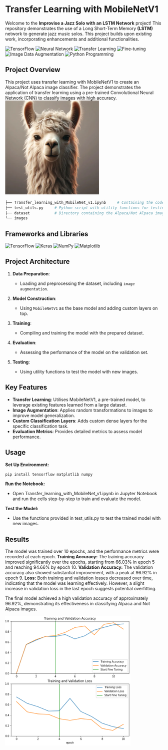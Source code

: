 # Transfer Learning with MobileNetV1

Welcome to the **Improvise a Jazz Solo with an LSTM Network** project! This repository demonstrates the use of a Long Short-Term Memory **(LSTM)** network to generate jazz music solos. This project builds upon existing work, incorporating enhancements and additional functionalities.

![TensorFlow](https://img.shields.io/badge/Skill-TensorFlow-yellow)
![Neural Network](https://img.shields.io/badge/Skill-Neural%20Network-blueviolet)
![Transfer Learning](https://img.shields.io/badge/Skill-Transfer%20Learning-green)
![Fine-tuning](https://img.shields.io/badge/Skill-Fine-tuning-orange)
![Image Data Augmentation](https://img.shields.io/badge/Skill-Image%20Data%20Augmentation-brightgreen)
![Python Programming](https://img.shields.io/badge/Skill-Python%20Programming-blueviolet)

## Project Overview
This project uses transfer learning with MobileNetV1 to create an Alpaca/Not Alpaca image classifier. The project demonstrates the application of transfer learning using a pre-trained Convolutional Neural Network (CNN) to classify images with high accuracy.
<img src="images\image.webp" style="width:300px;">

```bash
├── Transfer_learning_with_MobileNet_v1.ipynb     # Containing the code for training and evaluating the Alpaca/Not Alpaca classifier.
├── test_utils.py     # Python script with utility functions for testing the model.
├── dataset           # Directory containing the Alpaca/Not Alpaca images.
└── images
```

## Frameworks and Libraries
![TensorFlow](https://img.shields.io/badge/TensorFlow-orange.svg?style=flat&logo=tensorflow)
![Keras](https://img.shields.io/badge/Keras-red.svg?style=flat&logo=keras)
![NumPy](https://img.shields.io/badge/NumPy-blue.svg?style=flat&logo=numpy)
![Matplotlib](https://img.shields.io/badge/Matplotlib-green.svg?style=flat&logo=matplotlib)

## Project Architecture
1. **Data Preparation**:
   - Loading and preprocessing the dataset, including `image augmentation`.

2. **Model Construction**:
   - Using `MobileNetV1` as the base model and adding custom layers on top.

3. **Training**:
   - Compiling and training the model with the prepared dataset.

4. **Evaluation**:
   - Assessing the performance of the model on the validation set.

5. **Testing**:
   - Using utility functions to test the model with new images.

## Key Features
- **Transfer Learning**: Utilises MobileNetV1, a pre-trained model, to leverage existing features learned from a large dataset.
- **Image Augmentation**: Applies random transformations to images to improve model generalization.
- **Custom Classification Layers**: Adds custom dense layers for the specific classification task.
- **Evaluation Metrics**: Provides detailed metrics to assess model performance.

## Usage
**Set Up Environment:**
```bash
pip install tensorflow matplotlib numpy
```
**Run the Notebook:**
- Open Transfer_learning_with_MobileNet_v1.ipynb in Jupyter Notebook and run the cells step-by-step to train and evaluate the model.

**Test the Model:**
- Use the functions provided in test_utils.py to test the trained model with new images.


## Results
The model was trained over 10 epochs, and the performance metrics were recorded at each epoch. 
**Training Accuracy:** The training accuracy improved significantly over the epochs, starting from 66.03% in epoch 5 and reaching 94.66% by epoch 10.
**Validation Accuracy:** The validation accuracy also showed substantial improvement, with a peak at 96.92% in epoch 9.
**Loss:** Both training and validation losses decreased over time, indicating that the model was learning effectively. However, a slight increase in validation loss in the last epoch suggests potential overfitting.

The final model achieved a high validation accuracy of approximately 96.92%, demonstrating its effectiveness in classifying Alpaca and Not Alpaca images.

<img src="images\result.png" style="width:400px;">
